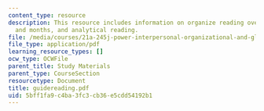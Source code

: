 ```yaml
---
content_type: resource
description: This resource includes information on organize reading over the weeks
  and months, and analytical reading.
file: /media/courses/21a-245j-power-interpersonal-organizational-and-global-dimensions-fall-2005/5bff1fa9c4ba3fc3cb36e5cdd54192b1_guidereading.pdf
file_type: application/pdf
learning_resource_types: []
ocw_type: OCWFile
parent_title: Study Materials
parent_type: CourseSection
resourcetype: Document
title: guidereading.pdf
uid: 5bff1fa9-c4ba-3fc3-cb36-e5cdd54192b1
---
```

